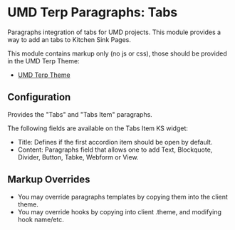 # UMD Terp Paragraphs: Tabs

Paragraphs integration of tabs for UMD projects. This module provides a way to add an tabs to Kitchen Sink Pages.

This module contains markup only (no js or css), those should be provided in the UMD Terp Theme:

 - [UMD Terp Theme](https://github.com/UMD-Digital/umd_terp)

## Configuration

Provides the "Tabs" and "Tabs Item" paragraphs.

The following fields are available on the Tabs Item KS widget:

 - Title: Defines if the first accordion item should be open by default.
 - Content: Paragraphs field that allows one to add Text, Blockquote, Divider, Button, Tabke, Webform or View.

## Markup Overrides
- You may override paragraphs templates by copying them into the client theme.
- You may override hooks by copying into client .theme, and modifying hook name/etc.
